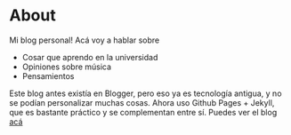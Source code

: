 # About

Mi blog personal! Acá voy a hablar sobre
* Cosar que aprendo en la universidad
* Opiniones sobre música
* Pensamientos

Este blog antes existía en Blogger, pero eso ya es tecnología antigua, y no se podían personalizar muchas cosas. Ahora uso Github Pages + Jekyll, que es bastante práctico y se complementan entre sí. Puedes ver el blog [acá](https://ogeid26.github.io/blog/)
